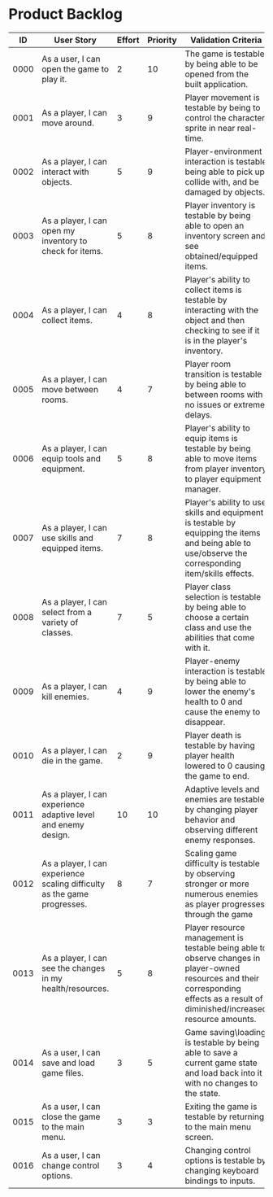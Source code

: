 # Product Backlog

| ID | User Story | Effort | Priority | Validation Criteria | Status |
|----|------------|--------|----------|---------------------|--------|
|0000|As a user, I can open the game to play it. |2|10|The game is testable by being able to be opened from the built application. |DONE|
|0001|As a player, I can move around. |3|9|Player movement is testable by being to control the character sprite in near real-time. |TO DO|
|0002|As a player, I can interact with objects. |5|9|Player-environment interaction is testable being able to pick up, collide with, and be damaged by objects. |TO DO|
|0003|As a player, I can open my inventory to check for items. |5|8|Player inventory is testable by being able to open an inventory screen and see obtained/equipped items. |TO DO|
|0004|As a player, I can collect items. |4|8|Player's ability to collect items is testable by interacting with the object and then checking to see if it is in the player's inventory. |TO DO|
|0005|As a player, I can move between rooms. |4|7|Player room transition is testable by being able to between rooms with no issues or extreme delays. |TO DO|
|0006|As a player, I can equip tools and equipment. |5|8|Player's ability to equip items is testable by being able to move items from player inventory to player equipment manager. |TO DO|
|0007| As a player, I can use skills and equipped items. |7|8|Player's ability to use skills and equipment is testable by equipping the items and being able to use/observe the corresponding item/skills effects. |TO DO|
|0008|As a player, I can select from a variety of classes. |7|5|Player class selection is testable by being able to choose a certain class and use the abilities that come with it. |TO DO|
|0009|As a player, I can kill enemies. |4|9|Player-enemy interaction is testable by being able to lower the enemy's health to 0 and cause the enemy to disappear.  |TO DO|
|0010|As a player, I can die in the game. |2|9|Player death is testable by having player health lowered to 0 causing the game to end. |TO DO|
|0011|As a player, I can experience adaptive level and enemy design. |10|10| Adaptive levels and enemies are testable by changing player behavior and observing different enemy responses. |TO DO|
|0012|As a player, I can experience scaling difficulty as the game progresses. |8|7| Scaling game difficulty is testable by observing stronger or more numerous enemies as player progresses through the game|TO DO|
|0013|As a player, I can see the changes in my health/resources. |5|8| Player resource management is testable being able to observe changes in player-owned resources and their corresponding effects as a result of diminished/increased resource amounts. |TO DO|
|0014|As a user, I can save and load game files. |3|5| Game saving\loading is testable by being able to save a current game state and load back into it with no changes to the state. |TO DO|
|0015|As a user, I can close the game to the main menu. |3|3|Exiting the game is testable by returning to the main menu screen. |TO DO|
|0016|As a user, I can change control options. |3|4|Changing control options is testable by changing keyboard bindings to inputs.|TO DO|
